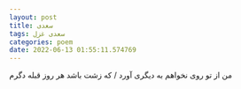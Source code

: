 ```yaml
---
layout: post
title: سعدی
tags: سعدی غزل
categories: poem
date: 2022-06-13 01:55:11.574769
---
```


من از تو روی نخواهم به دیگری آورد / که زشت باشد هر روز قبله دگرم